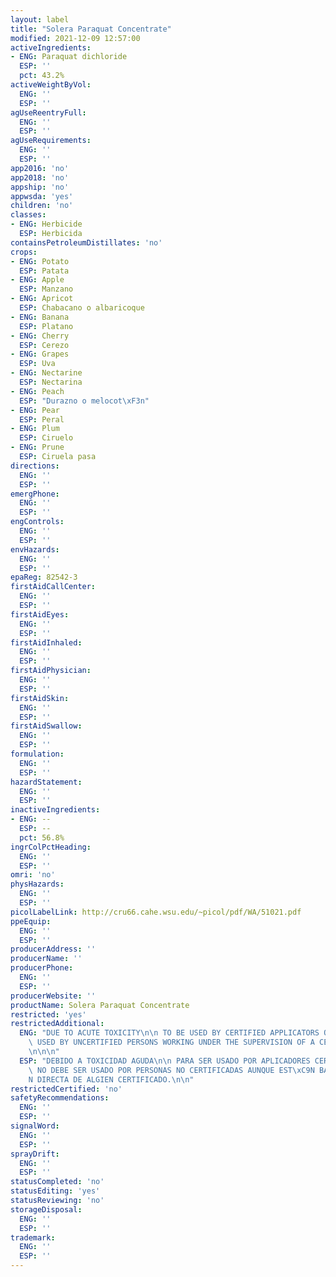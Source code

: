 ```yaml
---
layout: label
title: "Solera Paraquat Concentrate"
modified: 2021-12-09 12:57:00
activeIngredients:
- ENG: Paraquat dichloride
  ESP: ''
  pct: 43.2%
activeWeightByVol:
  ENG: ''
  ESP: ''
agUseReentryFull:
  ENG: ''
  ESP: ''
agUseRequirements:
  ENG: ''
  ESP: ''
app2016: 'no'
app2018: 'no'
appship: 'no'
appwsda: 'yes'
children: 'no'
classes:
- ENG: Herbicide
  ESP: Herbicida
containsPetroleumDistillates: 'no'
crops:
- ENG: Potato
  ESP: Patata
- ENG: Apple
  ESP: Manzano
- ENG: Apricot
  ESP: Chabacano o albaricoque
- ENG: Banana
  ESP: Platano
- ENG: Cherry
  ESP: Cerezo
- ENG: Grapes
  ESP: Uva
- ENG: Nectarine
  ESP: Nectarina
- ENG: Peach
  ESP: "Durazno o melocot\xF3n"
- ENG: Pear
  ESP: Peral
- ENG: Plum
  ESP: Ciruelo
- ENG: Prune
  ESP: Ciruela pasa
directions:
  ENG: ''
  ESP: ''
emergPhone:
  ENG: ''
  ESP: ''
engControls:
  ENG: ''
  ESP: ''
envHazards:
  ENG: ''
  ESP: ''
epaReg: 82542-3
firstAidCallCenter:
  ENG: ''
  ESP: ''
firstAidEyes:
  ENG: ''
  ESP: ''
firstAidInhaled:
  ENG: ''
  ESP: ''
firstAidPhysician:
  ENG: ''
  ESP: ''
firstAidSkin:
  ENG: ''
  ESP: ''
firstAidSwallow:
  ENG: ''
  ESP: ''
formulation:
  ENG: ''
  ESP: ''
hazardStatement:
  ENG: ''
  ESP: ''
inactiveIngredients:
- ENG: --
  ESP: --
  pct: 56.8%
ingrColPctHeading:
  ENG: ''
  ESP: ''
omri: 'no'
physHazards:
  ENG: ''
  ESP: ''
picolLabelLink: http://cru66.cahe.wsu.edu/~picol/pdf/WA/51021.pdf
ppeEquip:
  ENG: ''
  ESP: ''
producerAddress: ''
producerName: ''
producerPhone:
  ENG: ''
  ESP: ''
producerWebsite: ''
productName: Solera Paraquat Concentrate
restricted: 'yes'
restrictedAdditional:
  ENG: "DUE TO ACUTE TOXICITY\n\n TO BE USED BY CERTIFIED APPLICATORS ONLY- NOT BE\
    \ USED BY UNCERTIFIED PERSONS WORKING UNDER THE SUPERVISION OF A CERTIFIED APPLICATOR.\n\
    \n\n\n"
  ESP: "DEBIDO A TOXICIDAD AGUDA\n\n PARA SER USADO POR APLICADORES CERTIFICADOS SOLAMENTE-\
    \ NO DEBE SER USADO POR PERSONAS NO CERTIFICADAS AUNQUE EST\xC9N BAJO LA SUPERVISI\xD3\
    N DIRECTA DE ALGIEN CERTIFICADO.\n\n"
restrictedCertified: 'no'
safetyRecommendations:
  ENG: ''
  ESP: ''
signalWord:
  ENG: ''
  ESP: ''
sprayDrift:
  ENG: ''
  ESP: ''
statusCompleted: 'no'
statusEditing: 'yes'
statusReviewing: 'no'
storageDisposal:
  ENG: ''
  ESP: ''
trademark:
  ENG: ''
  ESP: ''
---
```

